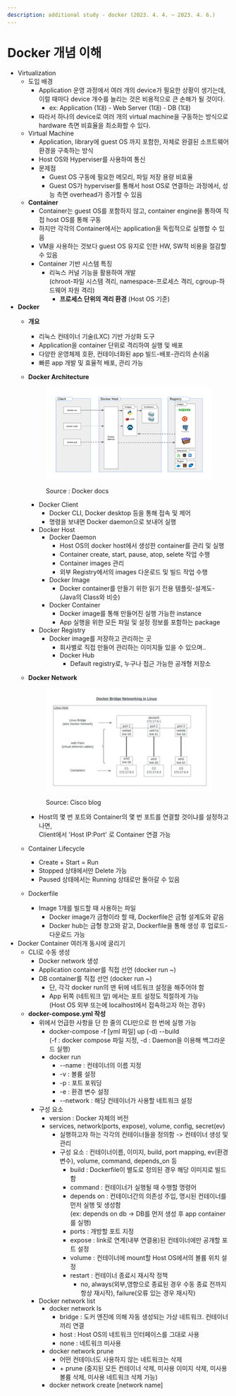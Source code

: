 ```yaml
---
description: additional study - docker (2023. 4. 4. ~ 2023. 4. 6.)
---
```


# Docker 개념 이해

* Virtualization
  * 도입 배경
    * Application 운영 과정에서 여러 개의 device가 필요한 상황이 생기는데, 이럴 때마다 device 개수를 늘리는 것은 비용적으로 큰 손해가 될 것이다.
      * ex: Application (1대) - Web Server (1대) - DB (1대)
    * 따라서 하나의 device로 여러 개의 virtual machine을 구동하는 방식으로 hardware 측면 비효율을 최소화할 수 있다.
  * Virtual Machine
    * Application, library에 guest OS 까지 포함한, 자체로 완결된 소프트웨어 환경을 구축하는 방식
    * Host OS와 Hyperviser를 사용하여 통신
    * 문제점
      * Guest OS 구동에 필요한 메모리, 파일 저장 용량 비효율
      * Guest OS가 hyperviser를 통해서 host OS로 연결하는 과정에서, 성능 측면 overhead가 증가할 수 있음
  * **Container**
    * Container는 guest OS를 포함하지 않고, container engine을 통하여 직접 host OS를 통해 구동
    * 하지만 각각의 Container에서는 application을 독립적으로 실행할 수 있음
    * VM을 사용하는 것보다 guest OS 유지로 인한 HW, SW적 비용을 절감할 수 있음
    * Container 기반 시스템 특징
      * 리눅스 커널 기능을 활용하여 개발\
        (chroot-파일 시스템 격리, namespace-프로세스 격리, cgroup-하드웨어 자원 격리)
        * **프로세스 단위의 격리 환경** (Host OS 기준)
* **Docker**
  * **개요**
    * 리눅스 컨테이너 기술(LXC) 기반 가상화 도구
    * Application을 container 단위로 격리하여 실행 및 배포
    * 다양한 운영체제 호환, 컨테이너화된 app 빌드-배포-관리의 손쉬움
    * 빠른 app 개발 및 효율적 배포, 관리 가능
  *   **Docker Architecture**

      <figure><img src="../.gitbook/assets/architecture.svg" alt=""><figcaption><p>Source : Docker docs</p></figcaption></figure>

      * Docker Client
        * Docker CLI, Docker desktop 등을 통해 접속 및 제어
        * 명령을 보내면 Docker daemon으로 보내어 실행
      * Docker Host
        * Docker Daemon
          * Host OS의 docker host에서 생성한 container를 관리 및 실행
          * Container create, start, pause, atop, selete 작업 수행
          * Container images 관리
          * 외부 Registry에서의 images 다운로드 및 빌드 작업 수행
        * Docker Image
          * Docker container를 만들기 위한 읽기 전용 템플릿-설계도- (Java의 Class와 비슷)
        * Docker Container
          * Docker image를 통해 만들어진 실행 가능한 instance
          * App 실행을 위한 모든 파일 및 설정 정보를 포함하는 package
      * Docker Registry
        * Docker image를 저장하고 관리하는 곳
          * 회사별로 직접 만들어 관리하는 이미지들 있을 수 있으며..
          * Docker Hub
            * Default registry로, 누구나 접근 가능한 공개형 저장소
  *   **Docker Network**

      <figure><img src="../.gitbook/assets/docker-bridge-1-768x478.jpeg" alt=""><figcaption><p>Source: Cisco blog</p></figcaption></figure>

      * Host의 몇 번 포트와 Container의 몇 번 포트를 연결할 것이냐를 설정하고 나면,\
        Client에서 'Host IP:Port' 로 Container 연결 가능
  * Container Lifecycle
    * Create + Start = Run
    * Stopped 상태에서만 Delete 가능
    * Paused 상태에서는 Running 상태로만 돌아갈 수 있음
  * Dockerfile
    * Image 1개를 빌드할 때 사용하는 파일
      * Docker image가 금형이라 할 때, Dockerfile은 금형 설계도와 같음
      * Docker hub는 금형 창고와 같고, Dockerfile을 통해 생성 후 업로드-다운로드 가능
* Docker Container 여러개 동시에 굴리기
  * CLI로 수동 생성
    * Docker network 생성
    * Application container를 직접 선언 (docker run \~)
    * DB container를 직접 선언 (docker run \~)
      * 단, 각각 docker run의 맨 뒤에 네트워크 설정을 해주어야 함
      * App 뒤쪽 (네트워크 앞) 에서는 포트 설정도 적절하게 가능\
        (Host OS 외부 또는에 localhost에서 접속하고자 하는 경우)
  * **docker-compose.yml 작성**
    * 위에서 언급한 사항을 단 한 줄의 CLI만으로 한 번에 실행 가능
      * docker-compose -f \[yml 파일] up (-d) --build\
        (-f : docker compose 파일 지정, -d : Daemon을 이용해 백그라운드 실행)
      * docker run
        * \--name : 컨테이너의 이름 지정
        * \-v : 볼륨 설정
        * \-p : 포트 포워딩
        * \-e : 환경 변수 설정
        * \--network : 해당 컨테이너가 사용할 네트워크 설정
    * 구성 요소
      * version : Docker 자체의 버전
      * services, network(ports, expose), volume, config, secret(ev)
        * 실행하고자 하는 각각의  컨테이너들을 정의함 -> 컨테이너 생성 및 관리
        * 구성 요소 : 컨테이너이름, 이미지, build, port mapping, ev(환경변수), volume,  command, depends\_on 등
          * build : Dockerfile이 별도로 정의된 경우 해당 이미지로 빌드함
          * command : 컨테이너가 실행될 때 수행할 명령어
          * depends on : 컨테이너간의 의존성 주입, 명시된 컨테이너를 먼저 실행 및 생성함\
            (ex: depends on db -> DB를 먼저 생성 후 app container를 실행)
          * ports : 개방할 포트 지정
          * expose : link로 연계(내부 연결용)된 컨테이너에만 공개할 포트 설정
          * volume : 컨테이너에 mount할 Host OS에서의 볼륨 위치 설정
          * restart : 컨테이너 종료시 재시작 정책
            * no, always(외부,영향으로 종료된 경우 수동 종료 전까지 항상 재시작), failure(오류 있는 경우 재시작)
    * Docker network list
      * docker network ls
        * bridge : 도커 엔진에 의해 자동 생성되는 가상 네트워크. 컨테이너끼리 연결
        * host : Host OS의 네트워크 인터페이스를 그대로 사용
        * none : 네트워크 미사용
      * docker network prune
        * 어떤 컨테이너도 사용하지 않는 네트워크는 삭제
        * \+ prune (중지된 모든 컨테이너 삭제, 미사용 이미지 삭제, 미사용 볼륨 삭제, 미사용 네트워크 삭제 가능)
      * &#x20;docker network create \[network name]

